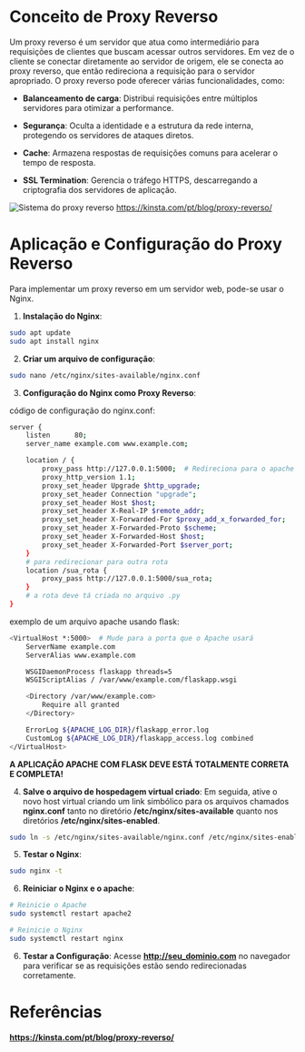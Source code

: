 # Conceito de Proxy Reverso
Um proxy reverso é um servidor que atua como intermediário para requisições de clientes que buscam acessar outros servidores. Em vez de o cliente se conectar diretamente ao servidor de origem, ele se conecta ao proxy reverso, que então redireciona a requisição para o servidor apropriado. O proxy reverso pode oferecer várias funcionalidades, como:
* **Balanceamento de carga**: Distribui requisições entre múltiplos servidores para otimizar a performance.

* **Segurança**: Oculta a identidade e a estrutura da rede interna, protegendo os servidores de ataques diretos.

* **Cache**: Armazena respostas de requisições comuns para acelerar o tempo de resposta.

* **SSL Termination**: Gerencia o tráfego HTTPS, descarregando a criptografia dos servidores de aplicação.

![Sistema do proxy reverso](https://kinsta.com/pt/wp-content/uploads/sites/3/2020/08/funciona-servidor-proxy-reverso.png)
https://kinsta.com/pt/blog/proxy-reverso/

# Aplicação e Configuração do Proxy Reverso
Para implementar um proxy reverso em um servidor web, pode-se usar o Nginx.
1. **Instalação do Nginx**:
```bash
sudo apt update
sudo apt install nginx
```
2. **Criar um arquivo de configuração**:
```bash
sudo nano /etc/nginx/sites-available/nginx.conf
```
3. **Configuração do Nginx como Proxy Reverso**:

código de configuração do nginx.conf:
```bash
server {
    listen      80;
    server_name example.com www.example.com;

    location / {
        proxy_pass http://127.0.0.1:5000;  # Redireciona para o apache
        proxy_http_version 1.1;
        proxy_set_header Upgrade $http_upgrade;
        proxy_set_header Connection "upgrade";
        proxy_set_header Host $host;
        proxy_set_header X-Real-IP $remote_addr;
        proxy_set_header X-Forwarded-For $proxy_add_x_forwarded_for;
        proxy_set_header X-Forwarded-Proto $scheme;
        proxy_set_header X-Forwarded-Host $host;
        proxy_set_header X-Forwarded-Port $server_port;
    }
    # para redirecionar para outra rota
    location /sua_rota {
        proxy_pass http://127.0.0.1:5000/sua_rota;
    }
    # a rota deve tá criada no arquivo .py
}
```
exemplo de um arquivo apache usando flask:
```bash
<VirtualHost *:5000>  # Mude para a porta que o Apache usará
    ServerName example.com
    ServerAlias www.example.com

    WSGIDaemonProcess flaskapp threads=5
    WSGIScriptAlias / /var/www/example.com/flaskapp.wsgi

    <Directory /var/www/example.com>
        Require all granted
    </Directory>

    ErrorLog ${APACHE_LOG_DIR}/flaskapp_error.log
    CustomLog ${APACHE_LOG_DIR}/flaskapp_access.log combined
</VirtualHost>
```
**A APLICAÇÃO APACHE COM FLASK DEVE ESTÁ TOTALMENTE CORRETA E COMPLETA!**

4. **Salve o arquivo de hospedagem virtual criado**:
Em seguida, ative o novo host virtual criando um link simbólico para os arquivos chamados **nginx.conf** tanto no diretório **/etc/nginx/sites-available** quanto nos diretórios **/etc/nginx/sites-enabled**.
```bash
sudo ln -s /etc/nginx/sites-available/nginx.conf /etc/nginx/sites-enabled/nginx.conf
```
5. **Testar o Nginx**:
```bash
sudo nginx -t
```
6. **Reiniciar o Nginx e o apache**:
```bash
# Reinicie o Apache
sudo systemctl restart apache2

# Reinicie o Nginx
sudo systemctl restart nginx
```
6. **Testar a Configuração**:
Acesse **http://seu_dominio.com** no navegador para verificar se as requisições estão sendo redirecionadas corretamente.

# Referências
**https://kinsta.com/pt/blog/proxy-reverso/**
